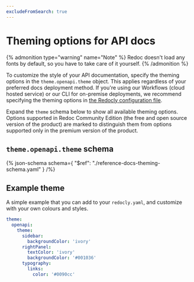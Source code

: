 ```yaml
---
excludeFromSearch: true
---
```


# Theming options for API docs

{% admonition type="warning" name="Note" %}
Redoc doesn't load any fonts by default, so you have to take care of it yourself.
{% /admonition %}

To customize the style of your API documentation, specify the theming options in the `theme.openapi.theme` object. This applies regardless of your preferred docs deployment method.
If you're using our Workflows (cloud hosted service) or our CLI for on-premise deployments, we recommend specifying the theming options in [the Redocly configuration file](/docs/cli/configuration).

Expand the `theme` schema below to show all available theming options. Options supported in Redoc Community Edition (the free and open source version of the product) are marked to distinguish them from options supported only in the premium version of the product.

## `theme.openapi.theme` schema

{% json-schema
  schema={
    "$ref": "./reference-docs-theming-schema.yaml"
  }
/%}

## Example theme

A simple example that you can add to your `redocly.yaml`, and customize with your own colours and styles.

```yaml
theme:
  openapi:
    theme:
      sidebar:
        backgroundColor: 'ivory'
      rightPanel:
        textColor: 'ivory'
        backgroundColor: '#001036'
      typography:
        links:
          color: '#0090cc'
```
